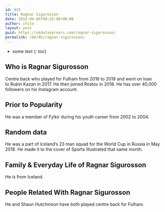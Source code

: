 ```yaml
---
id: 615
title: Ragnar Sigurosson
date: 2012-04-05T00:25:08+00:00
author: chito
layout: post
guid: https://ukdataservers.com/ragnar-sigurosson/
permalink: /04/05/ragnar-sigurosson/
---
```


* some text
{: toc}
          
          
## Who is  Ragnar Sigurosson
                  
                  
                  
Centre back who played for Fulham from 2016 to 2018 and went on loan to Rubin Kazan in 2017. He then joined Rostov in 2018. He has over 40,000 followers on his Instagram account.
                  
                
                
                
## Prior to Popularity 
                  
                  
                  
He was a member of Fylkir during his youth career from 2002 to 2004. 
                  
                
                
                
## Random data 
                  
                  
                  
He was a part of Iceland&#8217;s 23 man squad for the World Cup in Russia in May 2018. He made it to the cover of Sports Illustrated that same month.
                  
                
                
                
## Family & Everyday Life of Ragnar Sigurosson
                  
                  
                  
He is from Iceland. 
                  
                
                
                
## People Related With  Ragnar Sigurosson
                  
                  
                  
He and Shaun Hutchinson have both played centre back for Fulham.
                  
                
              
            
          
          
          
    
    
  
